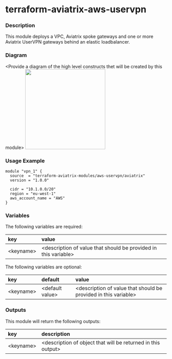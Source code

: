 # terraform-aviatrix-aws-uservpn

### Description
This module deploys a VPC, Aviatrix spoke gateways and one or more Aviatrix UserVPN gateways behind an elastic loadbalancer.

### Diagram
\<Provide a diagram of the high level constructs thet will be created by this module>
<img src="<IMG URL>"  height="250">

### Usage Example
```
module "vpn_1" {
  source  = "terraform-aviatrix-modules/aws-uservpn/aviatrix"
  version = "1.0.0"

  cidr = "10.1.0.0/20"
  region = "eu-west-1"
  aws_account_name = "AWS"
}
```

### Variables
The following variables are required:

key | value
:--- | :---
\<keyname> | \<description of value that should be provided in this variable>

The following variables are optional:

key | default | value 
:---|:---|:---
\<keyname> | \<default value> | \<description of value that should be provided in this variable>

### Outputs
This module will return the following outputs:

key | description
:---|:---
\<keyname> | \<description of object that will be returned in this output>
